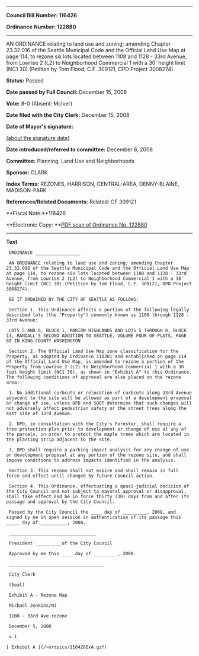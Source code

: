 

********

**Council Bill Number: 116426**
   
**Ordinance Number: 122880**
********

 AN ORDINANCE relating to land use and zoning; amending Chapter 23.32.016 of the Seattle Municipal Code and the Official Land Use Map at page 114, to rezone six lots located between 1108 and 1128 - 33rd Avenue, from Lowrise 2 (L2) to Neighborhood Commercial 1 with a 30' height limit (NC1 30).(Petition by Tom Flood, C.F. 309121, DPD Project 3008274).

**Status:** Passed
   
**Date passed by Full Council:** December 15, 2008
   
**Vote:** 8-0 (Absent: McIver)
   
**Date filed with the City Clerk:** December 15, 2008
   
**Date of Mayor's signature:**
   
[(about the signature date)](/~public/approvaldate.htm)
   
   
   
**Date introduced/referred to committee:** December 8, 2008
   
**Committee:** Planning, Land Use and Neighborhoods
   
**Sponsor:** CLARK
   
   
**Index Terms:** REZONES, HARRISON, CENTRAL-AREA, DENNY-BLAINE, MADISON-PARK

**References/Related Documents:** Related: CF 309121

**Fiscal Note:**116426

**Electronic Copy: **[PDF scan of Ordinance No. 122880](/~archives/Ordinances/Ord_122880.pdf)

********

**Text**
   
```
 ORDINANCE _________________

 AN ORDINANCE relating to land use and zoning; amending Chapter 23.32.016 of the Seattle Municipal Code and the Official Land Use Map at page 114, to rezone six lots located between 1108 and 1128 - 33rd Avenue, from Lowrise 2 (L2) to Neighborhood Commercial 1 with a 30' height limit (NC1 30).(Petition by Tom Flood, C.F. 309121, DPD Project 3008274).

 BE IT ORDAINED BY THE CITY OF SEATTLE AS FOLLOWS:

 Section 1. This Ordinance affects a portion of the following legally described lots (the "Property") commonly known as 1108 through 1128 - 33rd Avenue:

 LOTS 5 AND 6, BLOCK 1, MARION HIGHLANDS AND LOTS 5 THROUGH 8, BLOCK 13, RANDALL'S SECOND ADDITION TO SEATTLE, VOLUME FOUR OF PLATS, PAGE 89 IN KING COUNTY WASHINGTON

 Section 2. The Official Land Use Map zone classification for the Property, as adopted by Ordinance 110381 and established on page 114 of the Official Land Use Map, is amended to rezone a portion of the Property from Lowrise 2 (L2) to Neighborhood Commercial 1 with a 30 foot height limit (NC1 30), as shown in "Exhibit A" to this Ordinance. The following conditions of approval are also placed on the rezone area:

 1. No additional curbcuts or relocation of curbcuts along 33rd Avenue adjacent to the site will be allowed as part of a development proposal or change of use, unless DPD and SDOT determine that such changes will not adversely affect pedestrian safety or the street trees along the east side of 33rd Avenue.

 2. DPD, in consultation with the City's Forester, shall require a tree protection plan prior to development or change of use at any of the parcels, in order to protect the maple trees which are located in the planting strip adjacent to the site.

 3. DPD shall require a parking impact analysis for any change of use or development proposal at any portion of the rezone site, and shall impose conditions to address impacts identified in the analysis.

 Section 3. This rezone shall not expire and shall remain in full force and effect until changed by future Council action.

 Section 4. This Ordinance, effectuating a quasi-judicial decision of the City Council and not subject to mayoral approval or disapproval, shall take effect and be in force thirty (30) days from and after its passage and approval by the City Council.

 Passed by the City Council the ____ day of _________, 2008, and signed by me in open session in authentication of its passage this _____ day of __________, 2008.

 _________________________________

 President __________of the City Council

 Approved by me this ____ day of _________, 2008.

 ____________________________________

 City Clerk

 (Seal)

 Exhibit A - Rezone Map

 Michael Jenkins/MJ

 1108 - 33rd Ave rezone

 December 5, 2008

 v.1

[ Exhibit A ](/~ordpics/116426ExA.gif)

```
